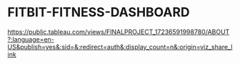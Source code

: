 # FITBIT-FITNESS-DASHBOARD
https://public.tableau.com/views/FINALPROJECT_17236591998780/ABOUT?:language=en-US&publish=yes&:sid=&:redirect=auth&:display_count=n&:origin=viz_share_link
